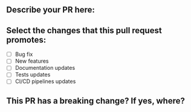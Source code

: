 ## Describe your PR here:

## Select the changes that this pull request promotes:
- [ ] Bug fix
- [ ] New features 
- [ ] Documentation updates
- [ ] Tests updates
- [ ] CI/CD pipelines updates

## This PR has a breaking change? If yes, where?
